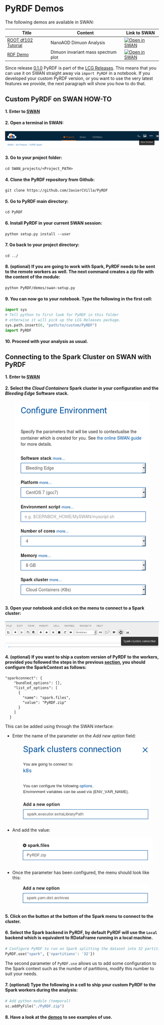# PyRDF Demos

The following demos are available in SWAN:

| Title  | Content  | Link to SWAN |
|--------|----------|--------------|
| [ROOT df102 Tutorial](df102_NanoAODDimuonAnalysis.ipynb) |  NanoAOD Dimuon Analysis |  <a href="https://cern.ch/swanserver/cgi-bin/go?projurl=https://raw.githubusercontent.com/JavierCVilla/PyRDF/new-demo/demos/df102_NanoAODDimuonAnalysis.ipynb" target="_blank"><img src="http://swanserver.web.cern.ch/swanserver/images/badge_swan_white_150.png" alt="Open in SWAN" style="height:1.3em"></a> |
| [RDF Demo](RDF_demo.ipynb) | Dimuon invariant mass spectrum plot | <a href="https://cern.ch/swanserver/cgi-bin/go?projurl=https://raw.githubusercontent.com/JavierCVilla/PyRDF/new-demo/demos/RDF_demo.ipynb" target="_blank"><img src="http://swanserver.web.cern.ch/swanserver/images/badge_swan_white_150.png" alt="Open in SWAN" style="height:1.3em"></a> |

Since release [0.1.0](https://github.com/JavierCVilla/PyRDF/releases/tag/v0.1.0) PyRDF is part of the [LCG Releases](http://lcginfo.cern.ch/pkg/PyRDF/). This means that you can use it on SWAN straight away via `import PyRDF` in a notebook. If you developed your custom PyRDF version, or you want to use the very latest features we provide, the next paragraph will show you how to do that.

## Custom PyRDF on SWAN HOW-TO

#### 1. Enter to [SWAN](swan.cern.ch)

#### 2. Open a terminal in SWAN:

  ![](images/swan-tutorial-1.png)

#### 3. Go to your project folder:

  ```
  cd SWAN_projects/<Project_PATH>
  ```

#### 4. Clone the PyRDF repository from Github:

  ```
  git clone https://github.com/JavierCVilla/PyRDF
  ```

#### 5. Go to PyRDF main directory:

  ```
  cd PyRDF
  ```

#### 6. Install PyRDF in your current SWAN session:

  ```
  python setup.py install --user
  ```

#### 7. Go back to your project directory:

  ```
  cd ../
  ```

#### 8. (optional) If you are going to work with Spark, PyRDF needs to be sent to the remote workers as well. The next command creates a zip file with the content of the module:

  ```
  python PyRDF/demos/swan-setup.py
  ```

#### 9. You can now go to your notebook. Type the following in the first cell:

  ```python
  import sys
  # Tell python to first look for PyRDF in this folder
  # otherwise it will pick up the LCG Releases package.
  sys.path.insert(0, "path/to/custom/PyRDF")
  import PyRDF
  ```

#### 10. Proceed with your analysis as usual.

## Connecting to the Spark Cluster on SWAN with PyRDF

#### 1. Enter to [SWAN](swan.cern.ch)

#### 2. Select the *Cloud Containers* Spark cluster in your configuration and the *Bleeding Edge* Software stack.

<p align="center"><img src ="images/swan-tutorial-0.png" /></p>

#### 3. Open your notebook and click on the menu to connect to a Spark cluster:

 ![](images/swan-tutorial-2.png)

#### 4. (optional) If you want to ship a custom version of PyRDF to the workers, provided you followed the steps in the previous [section](#custom-pyrdf-on-swan-how-to), you should configure the SparkContext as follows:

  ```
  "sparkconnect": {
      "bundled_options": [],
      "list_of_options": [
        {
          "name": "spark.files",
          "value": "PyRDF.zip"
        }
      ]
    }
  ```

  This can be added using through the SWAN interface:

  - Enter the name of the parameter on the _Add new option_ field:

      <p align="center"><img src ="images/swan-tutorial-3.png" /></p>

  - And add the value:

      <p align="center"><img src ="images/swan-tutorial-4.png" /></p>

  - Once the parameter has been configured, the menu should look like this:

      <p align="center"><img src ="images/swan-tutorial-5.png" /></p>

#### 5. Click on the button at the bottom of the Spark menu to connect to the cluster.

#### 6. Select the Spark backend in PyRDF, by default PyRDF will use the `Local` backend which is equivalent to RDataFrame running in a local machine.

  ```python
  # Configure PyRDF to run on Spark splitting the dataset into 32 partitions
  PyRDF.use("spark", {'npartitions': '32'})
  ```

  The second parameter of `PyRDF.use` allows us to add some configuration to the Spark context such as the number of partitions, modify this number to suit your needs.

#### 7. (optional) Type the following in a cell to ship your custom PyRDF to the Spark workers during the analysis:

  ```python
  # Add python module (temporal)
  sc.addPyFile("./PyRDF.zip")
  ```

#### 8. Have a look at the [demos](#pyrdf-demos) to see examples of use.
